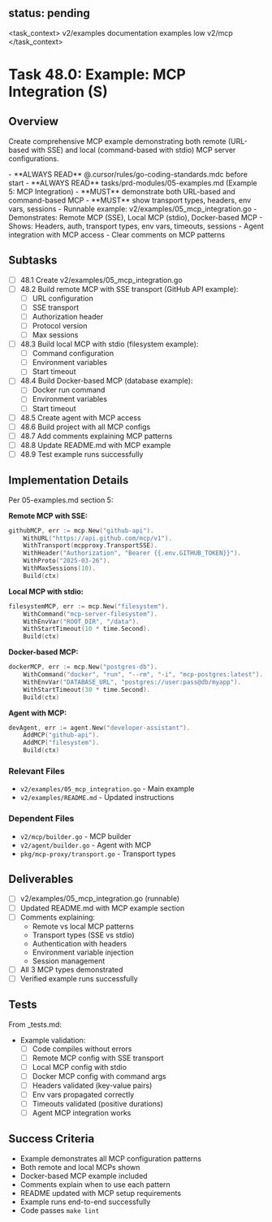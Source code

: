 ## status: pending

<task_context>
<domain>v2/examples</domain>
<type>documentation</type>
<scope>examples</scope>
<complexity>low</complexity>
<dependencies>v2/mcp</dependencies>
</task_context>

# Task 48.0: Example: MCP Integration (S)

## Overview

Create comprehensive MCP example demonstrating both remote (URL-based with SSE) and local (command-based with stdio) MCP server configurations.

<critical>
- **ALWAYS READ** @.cursor/rules/go-coding-standards.mdc before start
- **ALWAYS READ** tasks/prd-modules/05-examples.md (Example 5: MCP Integration)
- **MUST** demonstrate both URL-based and command-based MCP
- **MUST** show transport types, headers, env vars, sessions
</critical>

<requirements>
- Runnable example: v2/examples/05_mcp_integration.go
- Demonstrates: Remote MCP (SSE), Local MCP (stdio), Docker-based MCP
- Shows: Headers, auth, transport types, env vars, timeouts, sessions
- Agent integration with MCP access
- Clear comments on MCP patterns
</requirements>

## Subtasks

- [ ] 48.1 Create v2/examples/05_mcp_integration.go
- [ ] 48.2 Build remote MCP with SSE transport (GitHub API example):
  - [ ] URL configuration
  - [ ] SSE transport
  - [ ] Authorization header
  - [ ] Protocol version
  - [ ] Max sessions
- [ ] 48.3 Build local MCP with stdio (filesystem example):
  - [ ] Command configuration
  - [ ] Environment variables
  - [ ] Start timeout
- [ ] 48.4 Build Docker-based MCP (database example):
  - [ ] Docker run command
  - [ ] Environment variables
  - [ ] Start timeout
- [ ] 48.5 Create agent with MCP access
- [ ] 48.6 Build project with all MCP configs
- [ ] 48.7 Add comments explaining MCP patterns
- [ ] 48.8 Update README.md with MCP example
- [ ] 48.9 Test example runs successfully

## Implementation Details

Per 05-examples.md section 5:

**Remote MCP with SSE:**
```go
githubMCP, err := mcp.New("github-api").
    WithURL("https://api.github.com/mcp/v1").
    WithTransport(mcpproxy.TransportSSE).
    WithHeader("Authorization", "Bearer {{.env.GITHUB_TOKEN}}").
    WithProto("2025-03-26").
    WithMaxSessions(10).
    Build(ctx)
```

**Local MCP with stdio:**
```go
filesystemMCP, err := mcp.New("filesystem").
    WithCommand("mcp-server-filesystem").
    WithEnvVar("ROOT_DIR", "/data").
    WithStartTimeout(10 * time.Second).
    Build(ctx)
```

**Docker-based MCP:**
```go
dockerMCP, err := mcp.New("postgres-db").
    WithCommand("docker", "run", "--rm", "-i", "mcp-postgres:latest").
    WithEnvVar("DATABASE_URL", "postgres://user:pass@db/myapp").
    WithStartTimeout(30 * time.Second).
    Build(ctx)
```

**Agent with MCP:**
```go
devAgent, err := agent.New("developer-assistant").
    AddMCP("github-api").
    AddMCP("filesystem").
    Build(ctx)
```

### Relevant Files

- `v2/examples/05_mcp_integration.go` - Main example
- `v2/examples/README.md` - Updated instructions

### Dependent Files

- `v2/mcp/builder.go` - MCP builder
- `v2/agent/builder.go` - Agent with MCP
- `pkg/mcp-proxy/transport.go` - Transport types

## Deliverables

- [ ] v2/examples/05_mcp_integration.go (runnable)
- [ ] Updated README.md with MCP example section
- [ ] Comments explaining:
  - Remote vs local MCP patterns
  - Transport types (SSE vs stdio)
  - Authentication with headers
  - Environment variable injection
  - Session management
- [ ] All 3 MCP types demonstrated
- [ ] Verified example runs successfully

## Tests

From _tests.md:

- Example validation:
  - [ ] Code compiles without errors
  - [ ] Remote MCP config with SSE transport
  - [ ] Local MCP config with stdio
  - [ ] Docker MCP config with command args
  - [ ] Headers validated (key-value pairs)
  - [ ] Env vars propagated correctly
  - [ ] Timeouts validated (positive durations)
  - [ ] Agent MCP integration works

## Success Criteria

- Example demonstrates all MCP configuration patterns
- Both remote and local MCPs shown
- Docker-based MCP example included
- Comments explain when to use each pattern
- README updated with MCP setup requirements
- Example runs end-to-end successfully
- Code passes `make lint`
